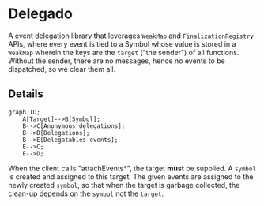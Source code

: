 # Delegado

A event delegation library that leverages `WeakMap` and `FinalizationRegistry` APIs, where every event is tied to a Symbol whose value is stored in a `WeakMap` wherein the keys are the `target` ("the sender") of all functions. Without the sender, there are no messages, hence no events to be dispatched, so we clear them all.

## Details
```mermaid
graph TD;
    A[Target]-->B[Symbol];
    B-->C[Anonymous delegations];
    B-->D[Delegations];
    B-->E[Delegatables events];
    E-->C;
    E-->D;
```

When the client calls "attachEvents*", the target **must** be supplied. A `symbol` is created and assigned to this target. The given events are assigned to the newly created `symbol`, so that when the target is garbage collected, the clean-up depends on the `symbol` not the `target`.